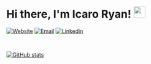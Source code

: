 # <h1> Hi there, I'm Icaro Ryan! <img src="https://raw.githubusercontent.com/MartinHeinz/MartinHeinz/master/wave.gif" width="30px" height="30px"></h1> 

[![Website](https://img.shields.io/badge/icaroryan.com-000000?style=for-the-badge&logo=hyper&logoColor=white)](https://icaroryan.com)
[![Email](https://img.shields.io/badge/Contact-820000?style=for-the-badge&logo=gmail&logoColor=white)](mailto:contact@icaroryan.com)
[![Linkedin](https://img.shields.io/badge/LinkedIn-0077B5?style=for-the-badge&logo=linkedin&logoColor=white)](https://www.linkedin.com/in/icaroryan/)

<br/>

[![GitHub stats](https://github-readme-stats.vercel.app/api?username=icaroryan&count_private=true&show_icons=true&theme=dark&include_all_commits=true&hide_border=true&hide=prs&bg_color=31313A)](https://github.com/icaroryan/icaroryan)


